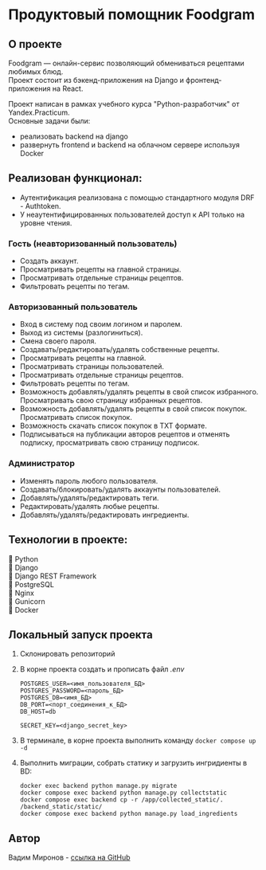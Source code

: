 # Продуктовый помощник Foodgram
## О проекте
Foodgram — онлайн-сервис позволяющий обмениваться рецептами любимых блюд.<br>
Проект состоит из бэкенд-приложения на Django и фронтенд-приложения на React.

Проект написан в рамках учебного курса "Python-разработчик" от Yandex.Practicum.<br>
Основные задачи были:
- реализовать backend на django
- развернуть frontend и backend на облачном сервере используя Docker  

## Реализован  функционал:
- Аутентификация реализована с помощью стандартного модуля DRF - Authtoken.
- У неаутентифицированных пользователей доступ к API только на уровне чтения.

### Гость (неавторизованный пользователь)

  - Создать аккаунт.
  - Просматривать рецепты на главной страницы.
  - Просматривать отдельные страницы рецептов.
  - Фильтровать рецепты по тегам.

### Авторизованный пользователь

- Вход в систему под своим логином и паролем.
- Выход из системы (разлогиниться).
- Смена своего пароля.
- Создавать/редактировать/удалять собственные рецепты.
- Просматривать рецепты на главной.
- Просматривать страницы пользователей.
- Просматривать отдельные страницы рецептов.
- Фильтровать рецепты по тегам.
- Возможность добавлять/удалять рецепты в свой список избранного. Просматривать свою страницу избранных рецептов.
- Возможность добавлять/удалять рецепты в свой список покупок. Просматривать список покупок.
- Возможность скачать список покупок в TXT формате.
- Подписываться на публикации авторов рецептов и отменять подписку, просматривать свою страницу подписок.

### Администратор
- Изменять пароль любого пользователя.
- Создавать/блокировать/удалять аккаунты пользователей.
- Добавлять/удалять/редактировать теги.
- Редактировать/удалять любые рецепты.
- Добавлять/удалять/редактировать ингредиенты.

## Технологии в проекте: <br>
:small_orange_diamond: Python<br>
:small_orange_diamond: Django<br>
:small_orange_diamond: Django REST Framework<br>
:small_orange_diamond: PostgreSQL<br>
:small_orange_diamond: Nginx<br>
:small_orange_diamond: Gunicorn<br>
:small_orange_diamond: Docker<br>

## Локальный запуск проекта
1. Склонировать репозиторий
2. В корне проекта создать и прописать файл _.env_
  
    ```
    POSTGRES_USER=<имя_пользователя_БД>
    POSTGRES_PASSWORD=<пароль_БД>
    POSTGRES_DB=<имя_БД>
    DB_PORT=<порт_соединения_к_БД>
    DB_HOST=db
    
    SECRET_KEY=<django_secret_key>
    ```
3. В терминале, в корне проекта выполнить команду `docker compose up -d`
4. Выполнить миграции, собрать статику и загрузить ингридиенты в BD:
     ```
     docker exec backend python manage.py migrate
     docker compose exec backend python manage.py collectstatic
     docker compose exec backend cp -r /app/collected_static/. /backend_static/static/
     docker compose exec backend python manage.py load_ingredients  
     ```

## Автор
Вадим Миронов - [ссылка на GitHub](https://github.com/dmBra1n)
